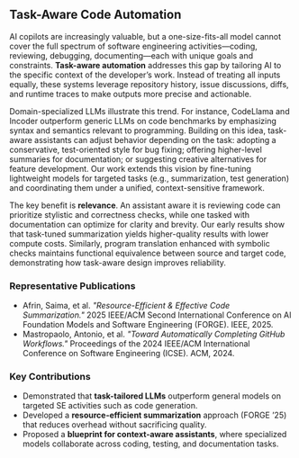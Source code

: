 ## Task-Aware Code Automation

AI copilots are increasingly valuable, but a one-size-fits-all model cannot cover the full spectrum of software engineering activities—coding, reviewing, debugging, documenting—each with unique goals and constraints. **Task-aware automation** addresses this gap by tailoring AI to the specific context of the developer’s work. Instead of treating all inputs equally, these systems leverage repository history, issue discussions, diffs, and runtime traces to make outputs more precise and actionable.

Domain-specialized LLMs illustrate this trend. For instance, CodeLlama and Incoder outperform generic LLMs on code benchmarks by emphasizing syntax and semantics relevant to programming. Building on this idea, task-aware assistants can adjust behavior depending on the task: adopting a conservative, test-oriented style for bug fixing; offering higher-level summaries for documentation; or suggesting creative alternatives for feature development. Our work extends this vision by fine-tuning lightweight models for targeted tasks (e.g., summarization, test generation) and coordinating them under a unified, context-sensitive framework.

The key benefit is **relevance**. An assistant aware it is reviewing code can prioritize stylistic and correctness checks, while one tasked with documentation can optimize for clarity and brevity. Our early results show that task-tuned summarization yields higher-quality results with lower compute costs. Similarly, program translation enhanced with symbolic checks maintains functional equivalence between source and target code, demonstrating how task-aware design improves reliability.

### Representative Publications
- Afrin, Saima, et al. *"Resource-Efficient & Effective Code Summarization."* 2025 IEEE/ACM Second International Conference on AI Foundation Models and Software Engineering (FORGE). IEEE, 2025.  
- Mastropaolo, Antonio, et al. *"Toward Automatically Completing GitHub Workflows."* Proceedings of the 2024 IEEE/ACM International Conference on Software Engineering (ICSE). ACM, 2024.  

### Key Contributions
- Demonstrated that **task-tailored LLMs** outperform general models on targeted SE activities such as code generation.  
- Developed a **resource-efficient summarization** approach (FORGE ’25) that reduces overhead without sacrificing quality.  
- Proposed a **blueprint for context-aware assistants**, where specialized models collaborate across coding, testing, and documentation tasks.